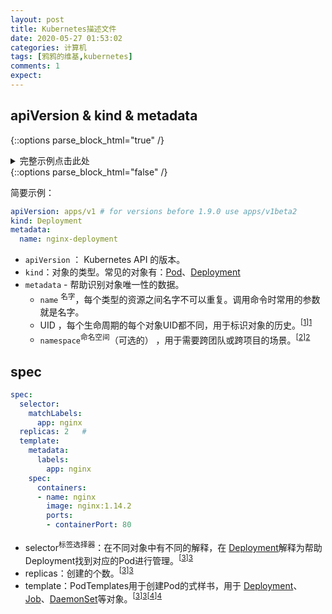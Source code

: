 ```yaml
---
layout: post
title: Kubernetes描述文件
date: 2020-05-27 01:53:02
categories: 计算机
tags: [鸦鸦的维基,kubernetes]
comments: 1
expect:
---
```


## apiVersion & kind & metadata


{::options parse_block_html="true" /}

<details><summary markdown="span">完整示例点击此处</summary>
```yaml
apiVersion: apps/v1 # for versions before 1.9.0 use apps/v1beta2
kind: Deployment
metadata:
  name: nginx-deployment
spec:
  selector:
    matchLabels:
      app: nginx
  replicas: 2 # tells deployment to run 2 pods matching the template
  template:
    metadata:
      labels:
        app: nginx
    spec:
      containers:
      - name: nginx
        image: nginx:1.14.2
        ports:
        - containerPort: 80
```
查看示例原址，点击[此处](https://kubernetes.io/docs/concepts/overview/working-with-objects/kubernetes-objects/)
</details>
{::options parse_block_html="false" /}

简要示例：

```yaml
apiVersion: apps/v1 # for versions before 1.9.0 use apps/v1beta2
kind: Deployment
metadata:
  name: nginx-deployment
```

- `apiVersion` ： Kubernetes API 的版本。
- `kind`：对象的类型。常见的对象有：[Pod](/Kubernetes#Pod)、[Deployment](/Kubernetes#Deployment)
- `metadata` - 帮助识别对象唯一性的数据。
  -  `name` <sup>名字</sup>，每个类型的资源之间名字不可以重复。调用命令时常用的参数就是名字。
  - UID ，每个生命周期的每个对象UID都不同，用于标识对象的历史。<sup>[[1]][1]</sup>
  -  `namespace`<sup>命名空间</sup>（可选的） ，用于需要跨团队或跨项目的场景。<sup>[[2]][2]</sup>

## spec

```yaml
spec:
  selector:
    matchLabels:
      app: nginx
  replicas: 2	#
  template:
    metadata:
      labels:
        app: nginx
    spec:
      containers:
      - name: nginx
        image: nginx:1.14.2
        ports:
        - containerPort: 80
```

- selector<sup>标签选择器</sup>：在不同对象中有不同的解释，在 [Deployment](https://kubernetes.io/docs/concepts/workloads/controllers/deployment/)解释为帮助 Deployment找到对应的Pod进行管理。<sup>[[3]][3]</sup>
- replicas：创建的个数。<sup>[[3]][3]</sup>
- template：PodTemplates用于创建Pod的式样书，用于 [Deployment](https://kubernetes.io/docs/concepts/workloads/controllers/deployment/)、[Job](https://kubernetes.io/docs/concepts/jobs/run-to-completion-finite-workloads/)、[DaemonSet](https://kubernetes.io/docs/concepts/workloads/controllers/daemonset/)等对象。<sup>[[3]][3][[4]][4]</sup>

[1]: https://kubernetes.io/zh/docs/concepts/overview/working-with-objects/names/
[2]: https://kubernetes.io/zh/docs/concepts/overview/working-with-objects/namespaces/
[3]: https://kubernetes.io/docs/concepts/workloads/controllers/deployment/
[4]: https://kubernetes.io/docs/concepts/workloads/pods/pod-overview/#pod-templates

